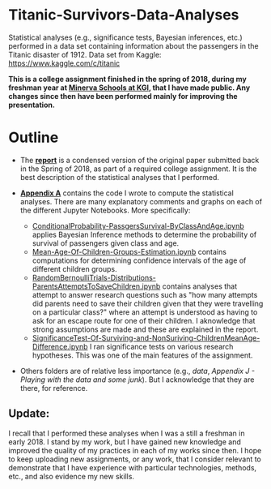 # Titanic-Survivors-Data-Analyses
Statistical analyses (e.g., significance tests, Bayesian inferences, etc.) performed in a data set containing information about the passengers in the Titanic disaster of 1912. Data set from Kaggle: https://www.kaggle.com/c/titanic

**This is a college assignment finished in the spring of 2018, during my freshman year at [Minerva Schools at KGI](https://www.minerva.kgi.edu), that I have made public. Any changes since then have been performed mainly for improving the presentation.**



# Outline

* The **[report](/Report/ReportDraft.pdf)** is a condensed version of the original paper submitted back in the Spring of 2018, as part of a required college assignment. It is the best description of the statistical analyses that I performed.

* **[Appendix A](Appendix%20A%20-%20Computations%20and%20Data%20Analyses%20(Jupyter%20Notebooks))** contains the code I wrote to compute the statistical analyses. There are many explanatory comments and graphs on each of the different Jupyter Notebooks. More specifically:
  * [ConditionalProbability-PassgersSurvival-ByClassAndAge.ipynb](Appendix%20A%20-%20Computations%20and%20Data%20Analyses%20(Jupyter%20Notebooks)/ConditionalProbability-PassgersSurvival-ByClassAndAge.ipynb) applies Bayesian Inference methods to determine the probability of survival of passengers given class and age.
  * [Mean-Age-Of-Children-Groups-Estimation.ipynb](Mean-Age-Of-Children-Groups-Estimation.ipynb) contains computations for determining confidence intervals of the age of different children groups. 
  * [RandomBernoulliTrials-Distributions-ParentsAttemptsToSaveChildren.ipynb](RandomBernoulliTrials-Distributions-ParentsAttemptsToSaveChildren.ipynb) contains analyses that attempt to answer research questions such as "how many attempts did parents need to save their children given that they were travelling on a particular class?" where an attempt is understood as having to ask for an escape route for one of their children. I aknowledge that strong assumptions are made and these are explained in the report.
  * [SignificanceTest-Of-Surviving-and-NonSuriving-ChildrenMeanAge-Difference.ipynb](Appendix%20A%20-%20Computations%20and%20Data%20Analyses%20(Jupyter%20Notebooks)/Mean-Age-Of-Children-Groups-Estimation.ipynb) I ran significance tests on various research hypotheses. This was one of the main features of the assignment.
* Others folders are of relative less importance (e.g., *data*, *Appendix J - Playing with the data and some junk*). But I acknowledge that they are there, for reference.
  
## Update:

I recall that I performed these analyses when I was a still a freshman in early 2018. I stand by my work, but I have gained new knowledge and improved the quality of my practices in each of my works since then. I hope to keep uploading new assignments, or any work, that I consider relevant to demonstrate that I have experience with particular technologies, methods, etc., and also evidence my new skills.
